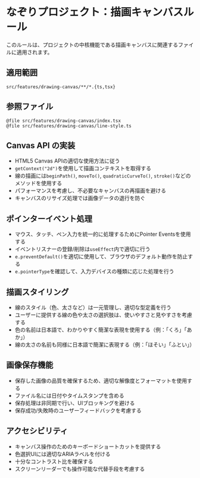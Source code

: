 # なぞりプロジェクト：描画キャンバスルール

このルールは、プロジェクトの中核機能である描画キャンバスに関連するファイルに適用されます。

## 適用範囲

```glob
src/features/drawing-canvas/**/*.{ts,tsx}
```

## 参照ファイル

```reference
@file src/features/drawing-canvas/index.tsx
@file src/features/drawing-canvas/line-style.ts
```

## Canvas API の実装

- HTML5 Canvas APIの適切な使用方法に従う
- `getContext("2d")`を使用して描画コンテキストを取得する
- 線の描画には`beginPath()`, `moveTo()`, `quadraticCurveTo()`, `stroke()`などのメソッドを使用する
- パフォーマンスを考慮し、不必要なキャンバスの再描画を避ける
- キャンバスのリサイズ処理では画像データの退行を防ぐ

## ポインターイベント処理

- マウス、タッチ、ペン入力を統一的に処理するためにPointer Eventsを使用する
- イベントリスナーの登録/削除は`useEffect`内で適切に行う
- `e.preventDefault()`を適切に使用して、ブラウザのデフォルト動作を防止する
- `e.pointerType`を確認して、入力デバイスの種類に応じた処理を行う

## 描画スタイリング

- 線のスタイル（色、太さなど）は一元管理し、適切な型定義を行う
- ユーザーに提供する線の色や太さの選択肢は、使いやすさと見やすさを考慮する
- 色の名前は日本語で、わかりやすく簡潔な表現を使用する（例：「くろ」「あか」）
- 線の太さの名前も同様に日本語で簡潔に表現する（例：「ほそい」「ふとい」）

## 画像保存機能

- 保存した画像の品質を確保するため、適切な解像度とフォーマットを使用する
- ファイル名には日付やタイムスタンプを含める
- 保存処理は非同期で行い、UIブロッキングを避ける
- 保存成功/失敗時のユーザーフィードバックを考慮する

## アクセシビリティ

- キャンバス操作のためのキーボードショートカットを提供する
- 色選択UIには適切なARIAラベルを付ける
- 十分なコントラスト比を確保する
- スクリーンリーダーでも操作可能な代替手段を考慮する 